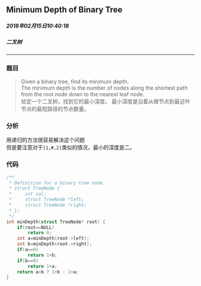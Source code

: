 ##  Minimum Depth of Binary Tree
##### 2018年02月15日10:40:18
##### 二叉树
***
### 题目
>Given a binary tree, find its minimum depth.  
The minimum depth is the number of nodes along the shortest path from the root node down to the nearest leaf node.  
给定一个二叉树，找到它的最小深度。 最小深度是沿着从根节点到最近叶节点的最短路径的节点数量。

### 分析
用递归的方法很容易解决这个问题  
但是要注意对于``[1,#,2]``类似的情况，最小的深度是二。

### 代码
```c
/**
 * Definition for a binary tree node.
 * struct TreeNode {
 *     int val;
 *     struct TreeNode *left;
 *     struct TreeNode *right;
 * };
 */
int minDepth(struct TreeNode* root) {
    if(root==NULL)
        return 0;
    int a=minDepth(root->left);
    int b=minDepth(root->right);
    if(a==0)
        return 1+b;
    if(b==0)
        return 1+a;
    return a>b ? 1+b : 1+a;
}
```

